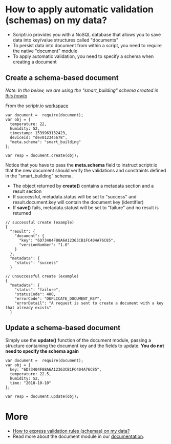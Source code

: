 # How to apply automatic validation (schemas) on my data?

- Scriptr.io provides you with a NoSQL database that allows you to save data into key/value structures called "documents" 
- To persist data into document from within a script, you need to require the native "document" module
- To apply automatic validation, you need to specify a schema when creating a document

## Create a schema-based document

*Note: In the below, we are using the "smart_building" schema created in [this howto](create_schema.md)*

From the scriptr.io [workspace](https://www.scriptr.io/workspace)

```
var document =  require(document);
var obj = {
  temperature: 22,
  humidity: 52,
  timestamp: 1539963132423,
  deviceid: "dev012345678",
  "meta.schema": "smart_building"
};

var resp = document.create(obj);
```
Notice that you have to pass the **meta.schema** field to instruct scriptr.io that the new document should verify the validations and constraints defined in the "smart_building" schema.

- The object returned by **create()** contains a metadata section and a result section
- If successful, metadata.status will be set to "success" and result.document.key will contain the document key (identifier)
- If **save()** fails, metadata.statust will be set to "failure" and no result is returned

```
// successful create (example)
{
  "result": {
    "document": {
      "key": "6D73404F88A6A12363CB1FC404A76C85",
      "versionNumber": "1.0"
    }
  },
  "metadata": {
    "status": "success"
  }
  
// unsuccessful create (example)
{
  "metadata": {
    "status": "failure",
    "statusCode": 400,
    "errorCode": "DUPLICATE_DOCUMENT_KEY",
    "errorDetail": "A request is sent to create a document with a key that already exists"
  }

```

## Update a schema-based document

Simply use the **update()** function of the document module, passing a structure containing the document key and the fields to update.
**You do not need to specify the schema again**

```
var document =  require(document);
var obj = {
  key: "6D73404F88A6A12363CB1FC404A76C85",
  temperature: 22.5,
  humidity: 52,  
  time: "2018-10-10"
};

var resp = document.update(obj);
```

# More

- [How to express validation rules (schemas) on my data?](create_schema.md)
- Read more about the document module in our [documentation](https://www.scriptr.io/documentation#documentation-documentdocumentModule).
